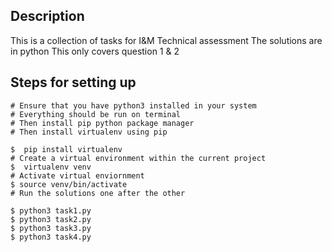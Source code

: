 ## Description
This is a collection of tasks for I&M Technical assessment
The solutions are in python
This only covers question 1 & 2
## Steps for setting up
```
# Ensure that you have python3 installed in your system
# Everything should be run on terminal
# Then install pip python package manager
# Then install virtualenv using pip

$  pip install virtualenv
# Create a virtual environment within the current project
$  virtualenv venv 
# Activate virtual enviornment
$ source venv/bin/activate
# Run the solutions one after the other

$ python3 task1.py
$ python3 task2.py
$ python3 task3.py
$ python3 task4.py
